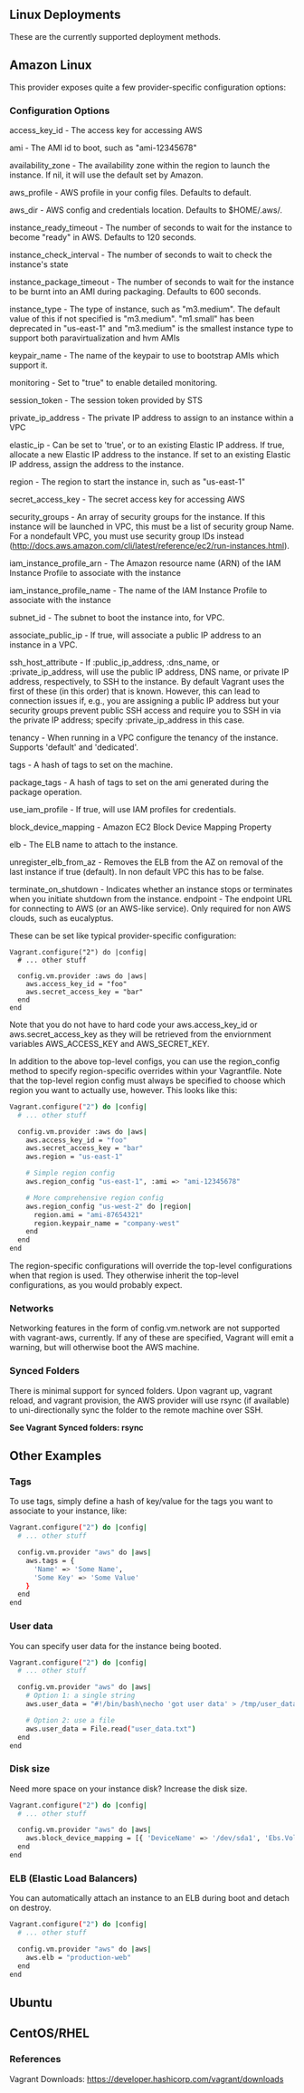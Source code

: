 ## Linux Deployments
These are the currently supported deployment methods.

## Amazon Linux
This provider exposes quite a few provider-specific configuration options:

### Configuration Options

access_key_id - The access key for accessing AWS

ami - The AMI id to boot, such as "ami-12345678"

availability_zone - The availability zone within the region to launch the instance. If nil, it will use the default set by Amazon.

aws_profile - AWS profile in your config files. Defaults to default.

aws_dir - AWS config and credentials location. Defaults to $HOME/.aws/.

instance_ready_timeout - The number of seconds to wait for the instance to become "ready" in AWS. Defaults to 120 seconds.

instance_check_interval - The number of seconds to wait to check the instance's state

instance_package_timeout - The number of seconds to wait for the instance to be burnt into an AMI during packaging. Defaults to 600 seconds.

instance_type - The type of instance, such as "m3.medium". The default value of this if not specified is "m3.medium". "m1.small" has been deprecated in "us-east-1" and "m3.medium" is the smallest instance type to support both paravirtualization and hvm AMIs

keypair_name - The name of the keypair to use to bootstrap AMIs which support it.

monitoring - Set to "true" to enable detailed monitoring.

session_token - The session token provided by STS

private_ip_address - The private IP address to assign to an instance within a VPC

elastic_ip - Can be set to 'true', or to an existing Elastic IP address. If true, allocate a new Elastic IP address to the instance. If set to an existing Elastic IP address, assign the address to the instance.

region - The region to start the instance in, such as "us-east-1"

secret_access_key - The secret access key for accessing AWS

security_groups - An array of security groups for the instance. If this instance will be launched in VPC, this must be a list of security group Name. For a nondefault VPC, you must use security group IDs instead (http://docs.aws.amazon.com/cli/latest/reference/ec2/run-instances.html).

iam_instance_profile_arn - The Amazon resource name (ARN) of the IAM Instance Profile to associate with the instance

iam_instance_profile_name - The name of the IAM Instance Profile to associate with the instance

subnet_id - The subnet to boot the instance into, for VPC.

associate_public_ip - If true, will associate a public IP address to an instance in a VPC.

ssh_host_attribute - If :public_ip_address, :dns_name, or :private_ip_address, will use the public IP address, DNS name, or private IP address, respectively, to SSH to the instance. By default Vagrant uses the first of these (in this order) that is known. However, this can lead to connection issues if, e.g., you are assigning a public IP address but your security groups prevent public SSH access and require you to SSH in via the private IP address; specify :private_ip_address in this case.

tenancy - When running in a VPC configure the tenancy of the instance. Supports 'default' and 'dedicated'.

tags - A hash of tags to set on the machine.

package_tags - A hash of tags to set on the ami generated during the package operation.

use_iam_profile - If true, will use IAM profiles for credentials.

block_device_mapping - Amazon EC2 Block Device Mapping Property

elb - The ELB name to attach to the instance.

unregister_elb_from_az - Removes the ELB from the AZ on removal of the last instance if true (default). In non default VPC this has to be false.

terminate_on_shutdown - Indicates whether an instance stops or terminates when you initiate shutdown from the instance.
endpoint - The endpoint URL for connecting to AWS (or an AWS-like service). Only required for non AWS clouds, such as eucalyptus.


These can be set like typical provider-specific configuration:

```
Vagrant.configure("2") do |config|
  # ... other stuff

  config.vm.provider :aws do |aws|
    aws.access_key_id = "foo"
    aws.secret_access_key = "bar"
  end
end
```

Note that you do not have to hard code your aws.access_key_id or aws.secret_access_key as they will be retrieved from the enviornment variables AWS_ACCESS_KEY and AWS_SECRET_KEY.

In addition to the above top-level configs, you can use the region_config method to specify region-specific overrides within your Vagrantfile. Note that the top-level region config must always be specified to choose which region you want to actually use, however. This looks like this:

```bash
Vagrant.configure("2") do |config|
  # ... other stuff

  config.vm.provider :aws do |aws|
    aws.access_key_id = "foo"
    aws.secret_access_key = "bar"
    aws.region = "us-east-1"

    # Simple region config
    aws.region_config "us-east-1", :ami => "ami-12345678"

    # More comprehensive region config
    aws.region_config "us-west-2" do |region|
      region.ami = "ami-87654321"
      region.keypair_name = "company-west"
    end
  end
end
```

The region-specific configurations will override the top-level configurations when that region is used. They otherwise inherit the top-level configurations, as you would probably expect.

### Networks
Networking features in the form of config.vm.network are not supported with vagrant-aws, currently. If any of these are specified, Vagrant will emit a warning, but will otherwise boot the AWS machine.

### Synced Folders
There is minimal support for synced folders. Upon vagrant up, vagrant reload, and vagrant provision, the AWS provider will use rsync (if available) to uni-directionally sync the folder to the remote machine over SSH.

**See Vagrant Synced folders: rsync**

## Other Examples
### Tags
To use tags, simply define a hash of key/value for the tags you want to associate to your instance, like:

```bash
Vagrant.configure("2") do |config|
  # ... other stuff

  config.vm.provider "aws" do |aws|
    aws.tags = {
	  'Name' => 'Some Name',
	  'Some Key' => 'Some Value'
    }
  end
end
```

### User data
You can specify user data for the instance being booted.

```bash
Vagrant.configure("2") do |config|
  # ... other stuff

  config.vm.provider "aws" do |aws|
    # Option 1: a single string
    aws.user_data = "#!/bin/bash\necho 'got user data' > /tmp/user_data.log\necho"

    # Option 2: use a file
    aws.user_data = File.read("user_data.txt")
  end
end
```

### Disk size
Need more space on your instance disk? Increase the disk size.

```bash
Vagrant.configure("2") do |config|
  # ... other stuff

  config.vm.provider "aws" do |aws|
    aws.block_device_mapping = [{ 'DeviceName' => '/dev/sda1', 'Ebs.VolumeSize' => 50 }]
  end
end
```

### ELB (Elastic Load Balancers)
You can automatically attach an instance to an ELB during boot and detach on destroy.

```bash
Vagrant.configure("2") do |config|
  # ... other stuff

  config.vm.provider "aws" do |aws|
    aws.elb = "production-web"
  end
end
```

## Ubuntu

## CentOS/RHEL

### References
Vagrant Downloads: https://developer.hashicorp.com/vagrant/downloads
